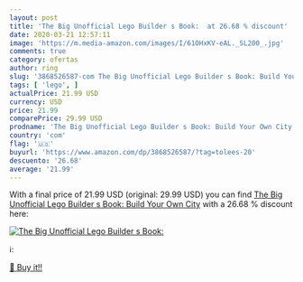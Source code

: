 ```yaml
---
layout: post
title: 'The Big Unofficial Lego Builder s Book:  at 26.68 % discount'
date: 2020-03-21 12:57:11
image: 'https://m.media-amazon.com/images/I/61OHxKV-eAL._SL200_.jpg'
comments: true
category: ofertas
author: ring
slug: '3868526587-com The Big Unofficial Lego Builder s Book: Build Your Own City'
tags: [ 'lego', ]
actualPrice: 21.99 USD
currency: USD
price: 21.99
comparePrice: 29.99 USD
prodname: 'The Big Unofficial Lego Builder s Book: Build Your Own City'
country: 'com'
flag: '🇺🇸'
buyurl: 'https://www.amazon.com/dp/3868526587/?tag=tolees-20'
descuento: '26.68'
average: '21.99'
---
```


With a final price of 21.99 USD (original: 29.99 USD) you can find [The Big Unofficial Lego Builder s Book: Build Your Own City](https://www.amazon.com/dp/3868526587/?tag=tolees-20) with a  26.68 % discount here:

[![The Big Unofficial Lego Builder s Book: ](https://m.media-amazon.com/images/I/61OHxKV-eAL._SL200_.jpg)](https://www.amazon.com/dp/3868526587/?tag=tolees-20)

ℹ️:


[🛒 Buy it!!](https://www.amazon.com/dp/3868526587/?tag=tolees-20)
